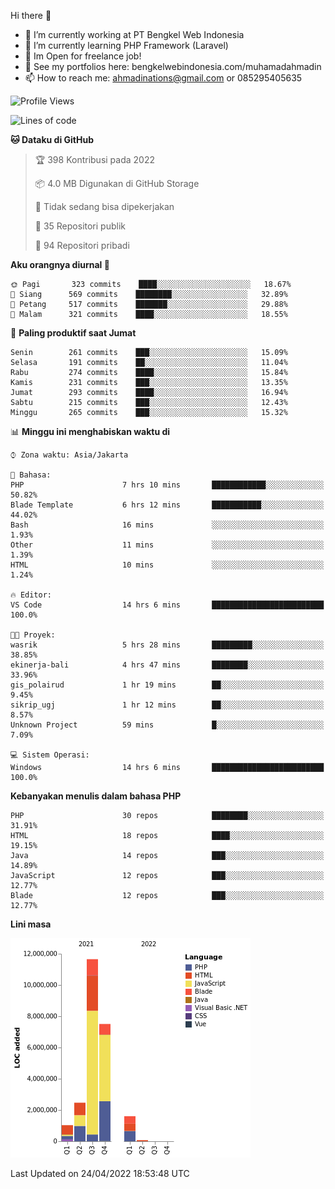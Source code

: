 Hi there 👋

- 🔭 I’m currently working at PT Bengkel Web Indonesia
- 🌱 I’m currently learning PHP Framework (Laravel)
- 📂 Im Open for freelance job!
- 🧷 See my portfolios here: bengkelwebindonesia.com/muhamadahmadin
- 📫 How to reach me: ahmadinations@gmail.com or 085295405635


<!--START_SECTION:waka-->
![Profile Views](http://img.shields.io/badge/Profil%20dilihat-0-blue)

![Lines of code](https://img.shields.io/badge/Sejak%20Hello%20World%20aku%20telah%20menulis-24%20Million%20baris%20kode-blue)

**🐱 Dataku di GitHub** 

> 🏆 398 Kontribusi pada 2022
 > 
> 📦 4.0 MB Digunakan di GitHub Storage 
 > 
> 🚫 Tidak sedang bisa dipekerjakan
 > 
> 📜 35 Repositori publik 
 > 
> 🔑 94 Repositori pribadi  
 > 
**Aku orangnya diurnal 🐤** 

```text
🌞 Pagi       323 commits    ████░░░░░░░░░░░░░░░░░░░░░   18.67% 
🌆 Siang      569 commits    ████████░░░░░░░░░░░░░░░░░   32.89% 
🌃 Petang     517 commits    ███████░░░░░░░░░░░░░░░░░░   29.88% 
🌙 Malam      321 commits    ████░░░░░░░░░░░░░░░░░░░░░   18.55%

```
📅 **Paling produktif saat Jumat** 

```text
Senin        261 commits    ███░░░░░░░░░░░░░░░░░░░░░░   15.09% 
Selasa       191 commits    ██░░░░░░░░░░░░░░░░░░░░░░░   11.04% 
Rabu         274 commits    ████░░░░░░░░░░░░░░░░░░░░░   15.84% 
Kamis        231 commits    ███░░░░░░░░░░░░░░░░░░░░░░   13.35% 
Jumat        293 commits    ████░░░░░░░░░░░░░░░░░░░░░   16.94% 
Sabtu        215 commits    ███░░░░░░░░░░░░░░░░░░░░░░   12.43% 
Minggu       265 commits    ███░░░░░░░░░░░░░░░░░░░░░░   15.32%

```


📊 **Minggu ini menghabiskan waktu di** 

```text
⌚︎ Zona waktu: Asia/Jakarta

💬 Bahasa: 
PHP                      7 hrs 10 mins       ████████████░░░░░░░░░░░░░   50.82% 
Blade Template           6 hrs 12 mins       ███████████░░░░░░░░░░░░░░   44.02% 
Bash                     16 mins             ░░░░░░░░░░░░░░░░░░░░░░░░░   1.93% 
Other                    11 mins             ░░░░░░░░░░░░░░░░░░░░░░░░░   1.39% 
HTML                     10 mins             ░░░░░░░░░░░░░░░░░░░░░░░░░   1.24%

🔥 Editor: 
VS Code                  14 hrs 6 mins       █████████████████████████   100.0%

🐱‍💻 Proyek: 
wasrik                   5 hrs 28 mins       █████████░░░░░░░░░░░░░░░░   38.85% 
ekinerja-bali            4 hrs 47 mins       ████████░░░░░░░░░░░░░░░░░   33.96% 
gis_polairud             1 hr 19 mins        ██░░░░░░░░░░░░░░░░░░░░░░░   9.45% 
sikrip_ugj               1 hr 12 mins        ██░░░░░░░░░░░░░░░░░░░░░░░   8.57% 
Unknown Project          59 mins             █░░░░░░░░░░░░░░░░░░░░░░░░   7.09%

💻 Sistem Operasi: 
Windows                  14 hrs 6 mins       █████████████████████████   100.0%

```

**Kebanyakan menulis dalam bahasa PHP** 

```text
PHP                      30 repos            ████████░░░░░░░░░░░░░░░░░   31.91% 
HTML                     18 repos            ████░░░░░░░░░░░░░░░░░░░░░   19.15% 
Java                     14 repos            ███░░░░░░░░░░░░░░░░░░░░░░   14.89% 
JavaScript               12 repos            ███░░░░░░░░░░░░░░░░░░░░░░   12.77% 
Blade                    12 repos            ███░░░░░░░░░░░░░░░░░░░░░░   12.77%

```


**Lini masa**

![Chart not found](https://raw.githubusercontent.com/MuhamadAhmadin/MuhamadAhmadin/master/charts/bar_graph.png) 


 Last Updated on 24/04/2022 18:53:48 UTC
<!--END_SECTION:waka-->
